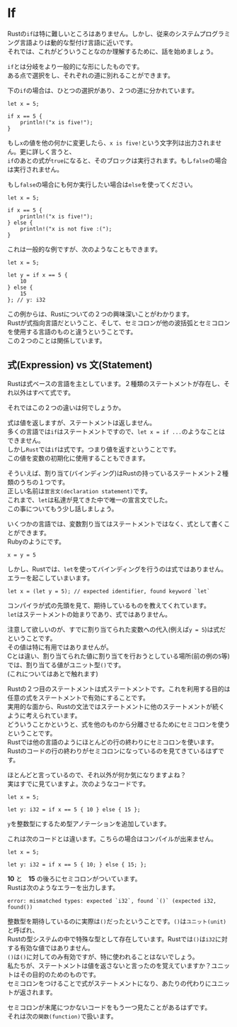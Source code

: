 # If

Rustの`if`は特に難しいところはありません。しかし、従来のシステムプログラミング言語よりは動的な型付け言語に近いです。  
それでは、これがどういうことなのか理解するために、話を始めましょう。　　

`if`とは分岐をより一般的にな形にしたものです。  
ある点で選択をし、それぞれの道に別れることができます。  

下の`if`の場合は、ひとつの選択があり、２つの道に分かれています。  

    let x = 5;

    if x == 5 {
        println!("x is five!");
    }

もし`x`の値を他の何かに変更したら、`x is five!`という文字列は出力されません。更に詳しく言うと、  
`if`のあとの式が`true`になると、そのブロックは実行されます。もし`false`の場合は実行されません。  

もし`false`の場合にも何か実行したい場合は`else`を使ってください。  

    let x = 5;

    if x == 5 {
        println!("x is five!");
    } else {
        println!("x is not five :(");
    }

これは一般的な例ですが、次のようなこともできます。  

    let x = 5;

    let y = if x == 5 {
        10
    } else {
        15
    }; // y: i32  


この例からは、Rustについての２つの興味深いことがわかります。  
Rustが式指向言語だということ、そして、セミコロンが他の波括弧とセミコロンを使用する言語のものと違うということです。  
この２つのことは関係しています。  

## 式(Expression) vs 文(Statement)

Rustは式ベースの言語を主としています。２種類のステートメントが存在し、それ以外はすべて式です。  

それではこの２つの違いは何でしょうか。  

式は値を返しますが、ステートメントは返しません。  
多くの言語では`if`はステートメントですので、`let x = if ...`のようなことはできません。  
しかし`Rust`では`if`は式です。つまり値を返すということです。  
この値を変数の初期化に使用することもできます。  

そういえば、割り当て(バインディング)はRustの持っているステートメント２種類のうちの１つです。  
正しい名前は`宣言文(declaration statement)`です。  
これまで、`let`は私達が見てきた中で唯一の宣言文でした。  
この事についてもう少し話しましょう。  

いくつかの言語では、変数割り当てはステートメントではなく、式として書くことができます。  
Rubyのようにです。  

    x = y = 5

しかし、Rustでは、`let`を使ってバインディングを行うのは式ではありません。  
エラーを起こしていまいます。  

    let x = (let y = 5); // expected identifier, found keyword `let`

コンパイラが式の先頭を見て、期待しているものを教えてくれています。  
`let`はステートメントの始まりであり、式ではありません。  

注意して欲しいのが、すでに割り当てられた変数への代入(例えば`y = 5`)は式だということです。  
その値は特に有用ではありませんが。  
Cとは違い、割り当てられた値に割り当てを行おうとしている場所(前の例の`5`等)では、割り当てる値がユニット型`()`です。  
(これについてはあとで触れます)  

Rustの２つ目のステートメントは式ステートメントです。これを利用する目的は任意の式をステートメントで有効にすることです。  
実用的な面から、Rustの文法ではステートメントに他のステートメントが続くように考えられています。  
どういうことかというと、式を他のものから分離させるためにセミコロンを使うということです。  
Rustでは他の言語のようにほとんどの行の終わりにセミコロンを使います。  
Rustのコードの行の終わりがセミコロンになっているのを見てきているはずです。  

ほとんどと言っているので、それ以外が何か気になりますよね？  
実はすでに見ていますよ。次のようなコードです。

    let x = 5;

    let y: i32 = if x == 5 { 10 } else { 15 };

`y`を整数型にするため型アノテーションを追加しています。  

これは次のコードとは違います。こちらの場合はコンパイルが出来ません。  

    let x = 5;

    let y: i32 = if x == 5 { 10; } else { 15; };

**10** と　**15** の後ろにセミコロンがついています。  
Rustは次のようなエラーを出力します。

    error: mismatched types: expected `i32`, found `()` (expected i32, found())

整数型を期待しているのに実際は`()`だったということです。`()`は`ユニット(unit)`と呼ばれ、  
Rustの型システムの中で特殊な型として存在しています。Rustでは`()`は`i32`に対する有効な値ではありません。  
`()`は`()`に対してのみ有効ですが、特に使われることはないでしょう。  
私たちが、ステートメントは値を返さないと言ったのを覚えていますか？ユニットはその目的のためのものです。  
セミコロンをつけることで式がステートメントになり、あたりの代わりにユニットが返されます。  

セミコロンが末尾につかないコードをもう一つ見たことがあるはずです。  
それは次の`関数(function)`で扱います。